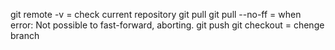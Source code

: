 git remote -v  = check current repository
git pull
git pull --no-ff = when error: Not possible to fast-forward, aborting.
git push
git checkout <branch> = chenge branch
